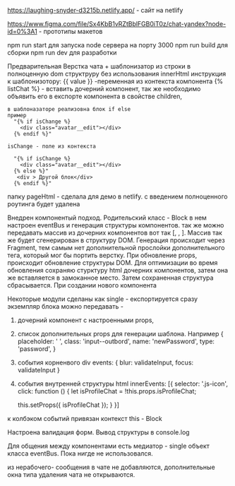 https://laughing-snyder-d3215b.netlify.app/ - сайт на netlify

https://www.figma.com/file/Sx4KbB1vRZtBblFGB0iT0z/chat-yandex?node-id=0%3A1 - прототипы макетов

npm run start для запуска node сервера на порту 3000
npm run build для сборки
npm run dev для разработки

Предварительная Верстка чата + шаблонизатор из строки в полноценную dom структруру без использования innerHtml
 инструкция к шаблонизотору:
 {{ value }} -переменная из контекста компонента
 {% listChat %} - вставить дочерний компонент, так же необходимо объявить его в експорте компонента в свойстве children, 

  
    в шаблоназаторе реализовна блок if else
    пример
      "{% if isChange %}
        <div class="avatar__edit"></div>
      {% endif %}"

    isChange - поле из контекста

      "{% if isChange %}
        <div class="avatar__edit"></div>
      {% else %}"
       <div > Другой блок</div>
      {% endif %}"


папку pageHtml - сделала для демо в netlify. с введением полноценного роутинга будет удалена

Внедрен компонентый подход.
Родительский класс - Block
в нем настроен eventBus и генерация структуры компонентов.
 так же можно передавать массив из дочерних компонентов вот так [<Block>, <Block>, <Block>]. Массив так же будет сгенерирован в структуру DOM.
 Генерация происходит через Fragment, тем самым нет дополнительной прослойки дополнительного тега, который мог бы портить верстку.
 При обновление props, происходит обновление структуры DOM. Для оптимизации во время обновления сохраняю стурктуру html дочерних компонентов, затем она же вставляется в замоканное место. Затем сохраненная структура сбрасывается. 
 При создании нового компонента 

Некоторые модули сделаны как single - експортируется сразу экземпляр блока можно передавать - 
1) дочерний компонент с настроенными props, 
2) список дополнительных props для генерации шаблона. Например 
{
    placeholder: ' ',
    class: 'input--outbord',
    name: 'newPassword',
    type: 'password',
}
3) события корненвого div
    events: {
      blur: validateInput,
      focus: validateInput
    }

4) события внутренней структуры html
  innerEvents: [{
    selector: '.js-icon',
    click: function () {
      let isProfileChat = !this.props.isProfileChat;

      this.setProps({ isProfileChat });
    }
  }]

к колбэком событий привязан контекст this - Block

Настроена валидация форм. Вывод структуры в console.log

Для общения между компонентами есть медиатор - single объект класса eventBus. Пока нигде не использовался.

из нерабочего- сообщения в чате не добавляются, дополнительные окна типа удаления чата не открываются.